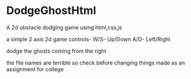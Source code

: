 # DodgeGhostHtml
A 2d obstacle dodging game using html,css,js

a simple 2 axis 2d game 
controls-
W/S- Up/Down
A/D- Left/Right

dodge the ghosts coming from the right

the file names are terrible so check before changing things
made as an assignment for college

